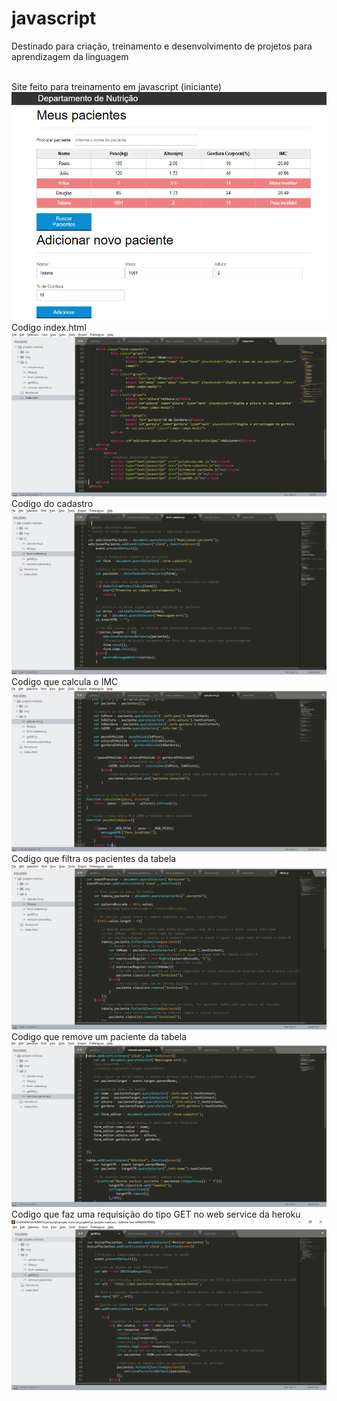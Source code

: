 # javascript

Destinado para criação, treinamento e desenvolvimento de projetos para aprendizagem da linguagem

<br/>
Site feito para treinamento em javascript (iniciante)
<br/>
<img src="https://github.com/alexandreximenes/javascript/blob/master/projeto-nutricao/img/print%20site.PNG" alt="print da tela do site" />

<br/>
Codigo index.html
<br/>
<img src="https://github.com/alexandreximenes/javascript/blob/master/projeto-nutricao/img/print%20index.PNG" alt="print do codigo do index.html" />

<br/>
Codigo do cadastro
<br/>
<img src="https://github.com/alexandreximenes/javascript/blob/master/projeto-nutricao/img/print%20cadastro.PNG" alt="print do codigo da tela de cadastro" />

<br/>
Codigo que calcula o IMC
<br/>
<img src="https://github.com/alexandreximenes/javascript/blob/master/projeto-nutricao/img/print%20calcula%20IMC.PNG" alt="print do codigo que calcula o imc" />

<br/>
Codigo que filtra os pacientes da tabela
<br/>
<img src="https://github.com/alexandreximenes/javascript/blob/master/projeto-nutricao/img/print%20filtrar.PNG" alt="print do codigo que filtra os pacientes existentes na tabela" />

<br/>
Codigo que remove um paciente da tabela
<br/>
<img src="https://github.com/alexandreximenes/javascript/blob/master/projeto-nutricao/img/print%20remove.PNG" alt="print do codigo que remove o paciente" />

<br/>
Codigo que faz uma requisição do tipo GET no web service da heroku
<br/>
<img src="https://github.com/alexandreximenes/javascript/blob/master/projeto-nutricao/img/print%20ajax.PNG?raw=true" alt="print da tela fazendo requisição ajax" />
